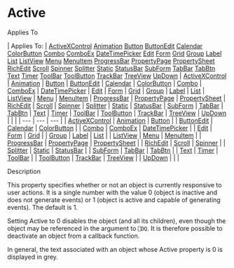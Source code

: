 




<h1 class="heading"><span class="name">Active</span></h1>

Applies To

| Applies To: | [ActiveXControl](../a-z/activexcontrol.md) [Animation](../a-z/animation.md) [Button](../a-z/button.md) [ButtonEdit](../a-z/buttonedit.md) [Calendar](../a-z/calendar.md) [ColorButton](../a-z/colorbutton.md) [Combo](../a-z/combo.md) [ComboEx](../a-z/comboex.md) [DateTimePicker](../a-z/datetimepicker.md) [Edit](../a-z/edit.md) [Form](../a-z/form.md) [Grid](../a-z/grid.md) [Group](../a-z/group.md) [Label](../a-z/label.md) [List](../a-z/list.md) [ListView](../a-z/listview.md) [Menu](../a-z/menu.md) [MenuItem](../a-z/menuitem.md) [ProgressBar](../a-z/progressbar.md) [PropertyPage](../a-z/propertypage.md) [PropertySheet](../a-z/propertysheet.md) [RichEdit](../a-z/richedit.md) [Scroll](../a-z/scroll.md) [Spinner](../a-z/spinner.md) [Splitter](../a-z/splitter.md) [Static](../a-z/static.md) [StatusBar](../a-z/statusbar.md) [SubForm](../a-z/subform.md) [TabBar](../a-z/tabbar.md) [TabBtn](../a-z/tabbtn.md) [Text](../a-z/text.md) [Timer](../a-z/timer.md) [ToolBar](../a-z/toolbar.md) [ToolButton](../a-z/toolbutton.md) [TrackBar](../a-z/trackbar.md) [TreeView](../a-z/treeview.md) [UpDown](../a-z/updown.md) | [ActiveXControl](../a-z/activexcontrol.md) | [Animation](../a-z/animation.md) | [Button](../a-z/button.md) | [ButtonEdit](../a-z/buttonedit.md) | [Calendar](../a-z/calendar.md) | [ColorButton](../a-z/colorbutton.md) | [Combo](../a-z/combo.md) | [ComboEx](../a-z/comboex.md) | [DateTimePicker](../a-z/datetimepicker.md) | [Edit](../a-z/edit.md) | [Form](../a-z/form.md) | [Grid](../a-z/grid.md) | [Group](../a-z/group.md) | [Label](../a-z/label.md) | [List](../a-z/list.md) | [ListView](../a-z/listview.md) | [Menu](../a-z/menu.md) | [MenuItem](../a-z/menuitem.md) | [ProgressBar](../a-z/progressbar.md) | [PropertyPage](../a-z/propertypage.md) | [PropertySheet](../a-z/propertysheet.md) | [RichEdit](../a-z/richedit.md) | [Scroll](../a-z/scroll.md) | [Spinner](../a-z/spinner.md) | [Splitter](../a-z/splitter.md) | [Static](../a-z/static.md) | [StatusBar](../a-z/statusbar.md) | [SubForm](../a-z/subform.md) | [TabBar](../a-z/tabbar.md) | [TabBtn](../a-z/tabbtn.md) | [Text](../a-z/text.md) | [Timer](../a-z/timer.md) | [ToolBar](../a-z/toolbar.md) | [ToolButton](../a-z/toolbutton.md) | [TrackBar](../a-z/trackbar.md) | [TreeView](../a-z/treeview.md) | [UpDown](../a-z/updown.md) |  |  |
| --- | --- | ---  |
| [ActiveXControl](../a-z/activexcontrol.md) | [Animation](../a-z/animation.md) | [Button](../a-z/button.md) |
| [ButtonEdit](../a-z/buttonedit.md) | [Calendar](../a-z/calendar.md) | [ColorButton](../a-z/colorbutton.md) |
| [Combo](../a-z/combo.md) | [ComboEx](../a-z/comboex.md) | [DateTimePicker](../a-z/datetimepicker.md) |
| [Edit](../a-z/edit.md) | [Form](../a-z/form.md) | [Grid](../a-z/grid.md) |
| [Group](../a-z/group.md) | [Label](../a-z/label.md) | [List](../a-z/list.md) |
| [ListView](../a-z/listview.md) | [Menu](../a-z/menu.md) | [MenuItem](../a-z/menuitem.md) |
| [ProgressBar](../a-z/progressbar.md) | [PropertyPage](../a-z/propertypage.md) | [PropertySheet](../a-z/propertysheet.md) |
| [RichEdit](../a-z/richedit.md) | [Scroll](../a-z/scroll.md) | [Spinner](../a-z/spinner.md) |
| [Splitter](../a-z/splitter.md) | [Static](../a-z/static.md) | [StatusBar](../a-z/statusbar.md) |
| [SubForm](../a-z/subform.md) | [TabBar](../a-z/tabbar.md) | [TabBtn](../a-z/tabbtn.md) |
| [Text](../a-z/text.md) | [Timer](../a-z/timer.md) | [ToolBar](../a-z/toolbar.md) |
| [ToolButton](../a-z/toolbutton.md) | [TrackBar](../a-z/trackbar.md) | [TreeView](../a-z/treeview.md) |
| [UpDown](../a-z/updown.md) |  |  |


Description


This property specifies whether or not an object is currently responsive to user actions. It is a single number with the value 0 (object is inactive and does not generate events) or 1 (object is active and capable of generating events). The default is 1.


Setting Active to 0 disables the object (and all its children), even though the object may be referenced in the argument to `⎕DQ`. It is therefore possible to deactivate an object from a callback function.


In general, the text associated with an object whose Active property is 0 is displayed in grey.




